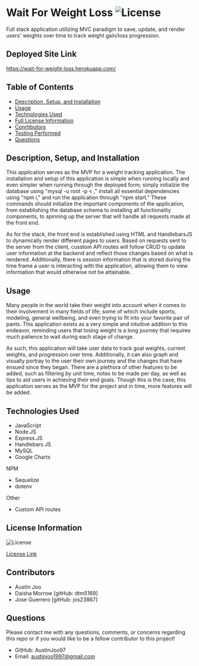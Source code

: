 # Wait For Weight Loss ![License](https://img.shields.io/badge/License-ISC-blue.svg)
Full stack application utilizing MVC paradigm to save, update, and render users' weights over time to track weight gain/loss progression.


## Deployed Site Link 
https://wait-for-weight-loss.herokuapp.com/


## Table of Contents

- [Description, Setup, and Installation](#description-setup-and-installation)
- [Usage](#usage)
- [Technologies Used](#technologies-used)
- [Full License Information](#license-information)
- [Conrtibutors](#contributors)
- [Testing Performed](#testing-performed)
- [Questions](#questions)


## Description, Setup, and Installation
This application serves as the MVP for a weight tracking application. The installation and setup of this application is simple when running locally and even simpler when running through the deployed form; simply initialzie the database using "mysql -u root -p < <path>," install all essential dependencies using "npm i," and run the application through "npm start." These commands should initialize the important components of the application, from establishing the database schema to installing all functionality components, to spinning up the server that will handle all requests made at the front end.

As for the stack, the front end is established using HTML and HandlebarsJS to dynamically render different pages to users. Based on requests sent to the server from the client, cusstom API routes will follow CRUD to update user information at the backend and reflect those changes based on what is rendered. Additionally, there is session information that is stored during the time frame a user is interacting with the application, allowing them to view information that would otherwise not be attainable. 


## Usage
Many people in the world take their weight into account when it comes to their involvement in many fields of life; some of which include sports, modeling, general wellbeing, and even trying to fit into your favorite pair of pants. This application exists as a very simple and intuitive addition to this endeavor, reminding users that losing weight is a long journey that requires much patience to wait during each stage of change. 

As such, this application will take user data to track goal weights, current weights, and progression over time. Additionally, it can also graph and visually portray to the user their own journey and the changes that have ensued since they began. There are a plethora of other features to be added, such as filtering by unit time, notes to be made per day, as well as tips to aid users in achieving their end goals. Though this is the case, this application serves as the MVP for the project and in time, more features will be added.


## Technologies Used
- JavaScript
- Node.JS
- Express.JS
- Handlebars JS
- MySQL
- Google Charts

NPM
- Sequelize
- dotenv

Other
- Custom API routes 


## License Information
![License](https://img.shields.io/badge/License-ISC-blue.svg)

[License Link](https://opensource.org/licenses/ISC)


## Contributors
- Austin Joo
- Daisha Morrow [gitHub: dtm5169]
- Jose Guerrero [gitHub: jos23867]


## Questions
Please contact me with any questions, comments, or concerns regarding this repo or if you would like to be a fellow contributor to this project!
- GitHub: AustinJoo97 
- Email: austinjoo1997@gmail.com